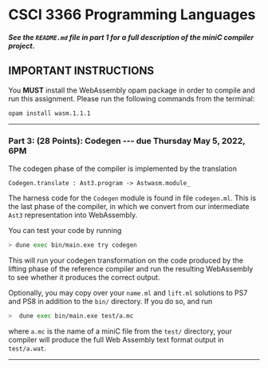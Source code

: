 # CSCI 3366 Programming Languages

##### See the `README.md` file in part 1 for a full description of the miniC compiler project.

## IMPORTANT INSTRUCTIONS ##

You **MUST** install the WebAssembly opam package in order to compile and run this assignment. Please run the following commands from the terminal:

```bash
opam install wasm.1.1.1
```
---

### Part 3: (28 Points): Codegen --- due Thursday May 5, 2022, 6PM


The codegen phase of the compiler is implemented by the translation

```
Codegen.translate : Ast3.program -> Astwasm.module_
```

The harness code for the `Codegen` module is found in file `codegen.ml`. This is the last phase of the compiler, in which we convert from our intermediate `Ast3` representation into WebAssembly.

You can test your code by running

```bash
> dune exec bin/main.exe try codegen
```

This will run your codegen transformation on the code produced by the lifting phase of the reference compiler and run the resulting WebAssembly to see whether it produces the correct output.

Optionally, you may copy over your `name.ml` and `lift.ml` solutions to PS7 and PS8 in addition to the `bin/` directory. If you do so, and run

```bash
>  dune exec bin/main.exe test/a.mc
```

where `a.mc` is the name of a miniC file from the `test/` directory, your compiler will produce the full Web Assembly text format output in `test/a.wat`.

---

